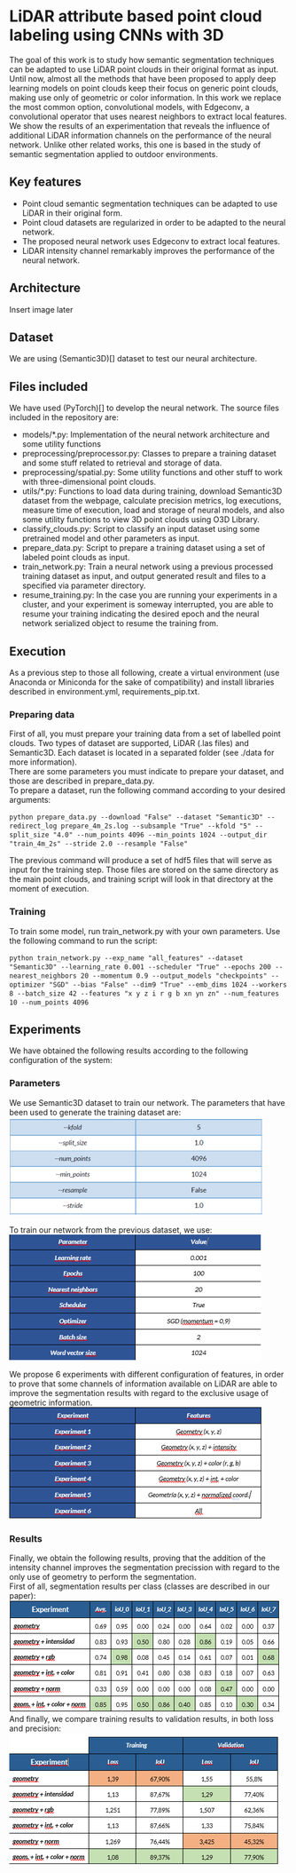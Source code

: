 # LiDAR attribute based point cloud labeling using CNNs with 3D

The goal of this work is to study how semantic segmentation techniques can be adapted to use LiDAR point clouds in their original format as input. Until now, almost all the methods that have been proposed to apply deep learning models on point clouds keep their focus on generic point clouds, making use only of geometric or color information. In this work we replace the most common option, convolutional models, with Edgeconv, a convolutional operator that uses nearest neighbors to extract local features. We show the results of an experimentation that reveals the influence of additional LiDAR information channels on the performance of the neural network. Unlike other related works, this one is based in the study of semantic segmentation applied to outdoor environments.

## Key features

 - Point cloud semantic segmentation techniques can be adapted to use LiDAR in their original form.
 - Point cloud datasets are regularized in order to be adapted to the neural network.
 - The proposed neural network uses Edgeconv to extract local features.
 - LiDAR intensity channel remarkably improves the performance of the neural network.

## Architecture
Insert image later

## Dataset
We are using (Semantic3D)[] dataset to test our neural architecture.

## Files included
We have used (PyTorch)[] to develop the neural network. The source files included in the repository are: 

 - models/*.py: Implementation of the neural network architecture and some utility functions
 - preprocessing/preprocessor.py: Classes to prepare a training dataset and some stuff related to retrieval and storage of data.
 - preprocessing/spatial.py: Some utility functions and other stuff to work with three-dimensional point clouds.
 - utils/*.py: Functions to load data during training, download Semantic3D dataset from the webpage, calculate precision metrics, log executions, measure time of execution, load and storage of neural models, and also some utility functions to view 3D point clouds using O3D Library. 
 - classify_clouds.py: Script to classify an input dataset using some pretrained model and other parameters as input.
 - prepare_data.py: Script to prepare a training dataset using a set of labeled point clouds as input.
 - train_network.py: Train a neural network using a previous processed training dataset as input, and output generated result and files to a specified via parameter directory. 
 - resume_training.py: In the case you are running your experiments in a cluster, and your experiment is someway interrupted, you are able to resume your training indicating the desired epoch and the neural network serialized object to resume the training from.

## Execution
As a previous step to those all following, create a virtual environment (use Anaconda or Miniconda for the sake of compatibility) and install libraries described in environment.yml, requirements_pip.txt.

### Preparing data
First of all, you must prepare your training data from a set of labelled point clouds. Two types of dataset are supported, LiDAR (.las files) and Semantic3D. Each dataset is located in a separated folder (see ./data for more information). 
<br>
There are some parameters you must indicate to prepare your dataset, and those are described in prepare_data.py. 
<br>
To prepare a dataset, run the following command according to your desired arguments:

```
python prepare_data.py --download "False" --dataset "Semantic3D" --redirect_log prepare_4m_2s.log --subsample "True" --kfold "5" --split_size "4.0" --num_points 4096 --min_points 1024 --output_dir "train_4m_2s" --stride 2.0 --resample "False"
```

The previous command will produce a set of hdf5 files that will serve as input for the training step. Those files are stored on the same directory as the main point clouds, and training script will look in that directory at the moment of execution.

### Training
To train some model, run train_network.py with your own parameters. Use the following command to run the script: 

```
python train_network.py --exp_name "all_features" --dataset "Semantic3D" --learning_rate 0.001 --scheduler "True" --epochs 200 --nearest_neighbors 20 --momentum 0.9 --output_models "checkpoints" --optimizer "SGD" --bias "False" --dim9 "True" --emb_dims 1024 --workers 8 --batch_size 42 --features "x y z i r g b xn yn zn" --num_features 10 --num_points 4096
```

## Experiments
We have obtained the following results according to the following configuration of the system:
### Parameters
We use Semantic3D dataset to train our network. The parameters that have been used to generate the training dataset are: 
![Preparing data parameters](./img/parameters.PNG)

To train our network from the previous dataset, we use: 
![Training parameters](./img/parameters_training.PNG)

We propose 6 experiments with different configuration of features, in order to prove that some channels of information available on LiDAR are able to improve the segmentation results with regard to the exclusive usage of geometric information.
![Experiments](./img/experiments.PNG)
### Results
Finally, we obtain the following results, proving that the addition of the intensity channel improves the segmentation precission with regard to the only use of geometry to perform the segmentation.
<br/>
First of all, segmentation results per class (classes are described in our paper):
![IoU](./img/results_iou.PNG)
<br/>
And finally, we compare training results to validation results, in both loss and precision: 
![Training vs. validation](./img/results_all.PNG)
